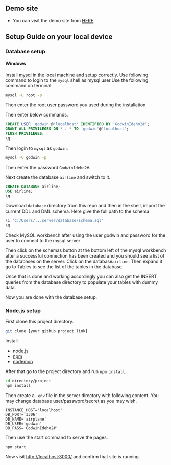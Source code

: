## Demo site

- You can visit the demo site from [HERE](https://airline-production.up.railway.app/)


## Setup Guide on your local device

### Database setup

#### Windows

Install [mysql](https://www.mysql.com/) in the local machine and setup correctly. Use following command to login to the `mysql` shell as mysql user.Use the following command on terminal

```bash
mysql -U root -p
```
 Then enter the root user password you used during the installation.

 Then enter below commands.

```sql
CREATE USER 'godwin'@'localhost' IDENTIFIED BY 'GodwinIdeho2#';
GRANT ALL PRIVILEGES ON * . * TO 'godwin'@'localhost';
FLUSH PRIVILEGES;
\q
```

Then login to `mysql` as `godwin`.

```bash
mysql -U godwin -p
```
Then enter the password `GodwinIdeho2#`.

Next create the database `airline` and switch to it.

```sql
CREATE DATABASE airline;
USE airline;
\q
```

Download `database` directory from this repo and then in the shell,
import the current DDL and DML schema. Here give the full path to the schema

```sql
\i 'C:/Users/...server/database/schema.sql'
\q
```

Check MySQL workbench after using the user godwin and password for the user to connect to the mysql server

Then click on the schemas button at the bottom left of the mysql workbench after a successful connection has been created and you should see 
a list of the databases on the server. Click on the database`airline`. Then expand it go to Tables to see the list of the tables in the database.

Once that is done and working accordingly you can also get the INSERT queries from the database directory to populate your tables with dummy data.

Now you are done with the database setup.



### Node.js setup

First clone this project directory.

```bash
git clone [your github project link]
```

Install

* [node.js](https://nodejs.org/en/)
* [npm](https://www.npmjs.com/get-npm)
* [nodemon](https://www.npmjs.com/package/nodemon)



 After that go to the project directory and run `npm install`.

```bash
cd directory/project
npm install
```

Then create a `.env` file in the server directory with following content.
You may change database user/password/secret as you may wish.

```text
INSTANCE_HOST='localhost'
DB_PORT='3306'
DB_NAME='airplane'
DB_USER='godwin'
DB_PASS='GodwinIdeho2#'
```

Then use the start command to serve the pages.

```bash
npm start 
```

Now visit <http://localhost:3000/> and confirm that site is running.